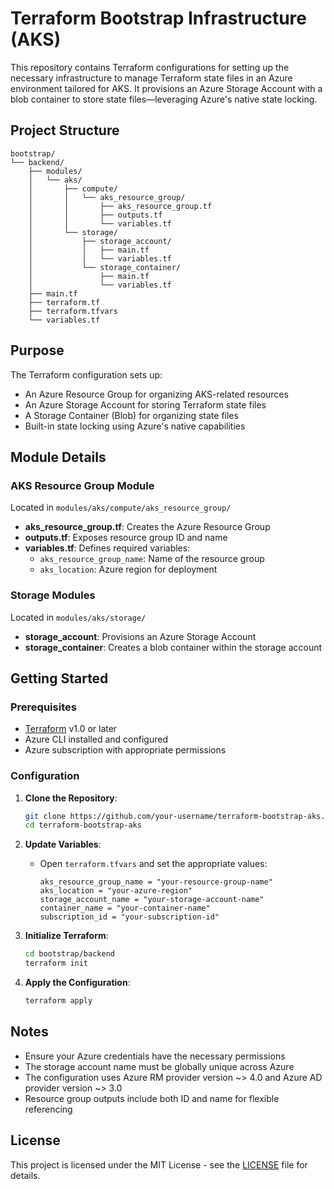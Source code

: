 # Terraform Bootstrap Infrastructure (AKS)

This repository contains Terraform configurations for setting up the necessary infrastructure to manage Terraform state files in an Azure environment tailored for AKS. It provisions an Azure Storage Account with a blob container to store state files—leveraging Azure's native state locking.

## Project Structure

```
bootstrap/
└── backend/
    ├── modules/
    │   └── aks/
    │       ├── compute/
    │       │   └── aks_resource_group/
    │       │       ├── aks_resource_group.tf
    │       │       ├── outputs.tf
    │       │       └── variables.tf
    │       └── storage/
    │           ├── storage_account/
    │           │   ├── main.tf
    │           │   └── variables.tf
    │           └── storage_container/
    │               ├── main.tf
    │               └── variables.tf
    ├── main.tf
    ├── terraform.tf
    ├── terraform.tfvars
    └── variables.tf
```

## Purpose

The Terraform configuration sets up:
- An Azure Resource Group for organizing AKS-related resources
- An Azure Storage Account for storing Terraform state files
- A Storage Container (Blob) for organizing state files
- Built-in state locking using Azure's native capabilities

## Module Details

### AKS Resource Group Module
Located in `modules/aks/compute/aks_resource_group/`
- **aks_resource_group.tf**: Creates the Azure Resource Group
- **outputs.tf**: Exposes resource group ID and name
- **variables.tf**: Defines required variables:
  - `aks_resource_group_name`: Name of the resource group
  - `aks_location`: Azure region for deployment

### Storage Modules
Located in `modules/aks/storage/`
- **storage_account**: Provisions an Azure Storage Account
- **storage_container**: Creates a blob container within the storage account

## Getting Started

### Prerequisites

- [Terraform](https://www.terraform.io/downloads.html) v1.0 or later
- Azure CLI installed and configured
- Azure subscription with appropriate permissions

### Configuration

1. **Clone the Repository**:
    ```bash
    git clone https://github.com/your-username/terraform-bootstrap-aks.git
    cd terraform-bootstrap-aks
    ```

2. **Update Variables**:
    - Open `terraform.tfvars` and set the appropriate values:
      ```hcl
      aks_resource_group_name = "your-resource-group-name"
      aks_location = "your-azure-region"
      storage_account_name = "your-storage-account-name"
      container_name = "your-container-name"
      subscription_id = "your-subscription-id"
      ```

3. **Initialize Terraform**:
    ```bash
    cd bootstrap/backend
    terraform init
    ```

4. **Apply the Configuration**:
    ```bash
    terraform apply
    ```

## Notes

- Ensure your Azure credentials have the necessary permissions
- The storage account name must be globally unique across Azure
- The configuration uses Azure RM provider version ~> 4.0 and Azure AD provider version ~> 3.0
- Resource group outputs include both ID and name for flexible referencing

## License

This project is licensed under the MIT License - see the [LICENSE](LICENSE) file for details.
